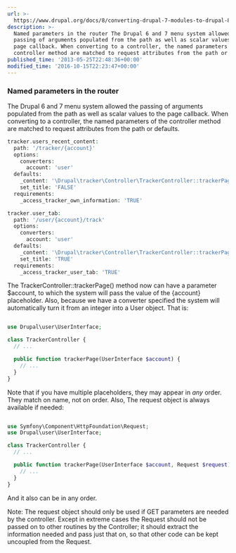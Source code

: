 ```yaml
---
url: >-
  https://www.drupal.org/docs/8/converting-drupal-7-modules-to-drupal-8/wscci-conversion-guide-pass-3
description: >-
  Named parameters in the router The Drupal 6 and 7 menu system allowed the
  passing of arguments populated from the path as well as scalar values to the
  page callback. When converting to a controller, the named parameters of the
  controller method are matched to request attributes from the path or defaults.
published_time: '2013-05-25T22:48:36+00:00'
modified_time: '2016-10-15T22:23:47+00:00'
---
```

### Named parameters in the router

The Drupal 6 and 7 menu system allowed the passing of arguments populated from the path as well as scalar values to the page callback. When converting to a controller, the named parameters of the controller method are matched to request attributes from the path or defaults.

```php
tracker.users_recent_content:
  path: '/tracker/{account}'
  options:
    converters:
      account: 'user'
  defaults:
    _content: '\Drupal\tracker\Controller\TrackerController::trackerPage'
    set_title: 'FALSE'
  requirements:
    _access_tracker_own_information: 'TRUE'

tracker.user_tab:
  path: '/user/{account}/track'
  options:
    converters:
      account: 'user'
  defaults:
    _content: '\Drupal\tracker\Controller\TrackerController::trackerPage'
    set_title: 'TRUE'
  requirements:
    _access_tracker_user_tab: 'TRUE'

```

The TrackerController::trackerPage() method now can have a parameter $account, to which the system will pass the value of the {account} placeholder. Also, because we have a converter specified the system will automatically turn it from an integer into a User object. That is:

```php

use Drupal\user\UserInterface;

class TrackerController {
  // ...

  public function trackerPage(UserInterface $account) {
    // ...
  }
}

```

Note that if you have multiple placeholders, they may appear in _any_ order. They match on name, not on order. Also, The request object is always available if needed:

```php

use Symfony\Component\HttpFoundation\Request;
use Drupal\user\UserInterface;

class TrackerController {
  // ...

  public function trackerPage(UserInterface $account, Request $request) {
    // ...
  }
}

```

And it also can be in any order.

Note: The request object should only be used if GET parameters are needed by the controller. Except in extreme cases the Request should not be passed on to other routines by the Controller; it should extract the information needed and pass just that on, so that other code can be kept uncoupled from the Request.